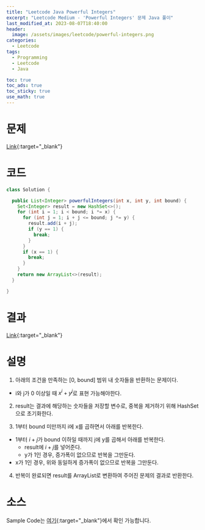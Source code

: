 ```yaml
---
title: "Leetcode Java Powerful Integers"
excerpt: "Leetcode Medium - 'Powerful Integers' 문제 Java 풀이"
last_modified_at: 2023-08-07T18:40:00
header:
  image: /assets/images/leetcode/powerful-integers.png
categories:
  - Leetcode
tags:
  - Programming
  - Leetcode
  - Java

toc: true
toc_ads: true
toc_sticky: true
use_math: true
---
```

# 문제
[Link](https://leetcode.com/problems/powerful-integers){:target="_blank"}

# 코드
```java
class Solution {

  public List<Integer> powerfulIntegers(int x, int y, int bound) {
    Set<Integer> result = new HashSet<>();
    for (int i = 1; i < bound; i *= x) {
      for (int j = 1; i + j <= bound; j *= y) {
        result.add(i + j);
        if (y == 1) {
          break;
        }
      }
      if (x == 1) {
        break;
      }
    }
    return new ArrayList<>(result);
  }

}
```

# 결과
[Link](https://leetcode.com/problems/powerful-integers/submissions/1014549929/){:target="_blank"}

# 설명
1. 아래의 조건을 만족하는 [0, bound] 범위 내 숫자들을 반환하는 문제이다.
- i와 j가 0 이상일 때 $x^i + y^j$로 표현 가능해야한다.

2. result는 결과에 해당하는 숫자들을 저장할 변수로, 중복을 제거하기 위해 HashSet으로 초기화한다.

3. 1부터 bound 미만까지 i에 x를 곱하면서 아래를 반복한다.
- 1부터 $i + j$가 bound 이하일 때까지 j에 y를 곱해서 아래를 반복한다.
  - result에 $i + j$를 넣어준다.
  - y가 1인 경우, 증가폭이 없으므로 반복을 그만둔다.
- x가 1인 경우, 위와 동일하게 증가폭이 없으므로 반복을 그만둔다.

4. 반복이 완료되면 result를 ArrayList로 변환하여 주어진 문제의 결과로 반환한다.

# 소스
Sample Code는 [여기](https://github.com/GracefulSoul/leetcode/blob/master/src/main/java/gracefulsoul/problems/PowerfulIntegers.java){:target="_blank"}에서 확인 가능합니다.